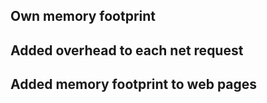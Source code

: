 ## Own memory footprint

## Added overhead to each net request

## Added memory footprint to web pages
